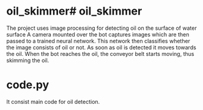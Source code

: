 # oil_skimmer# oil_skimmer
  The project uses image processing for detecting oil on
  the surface of water surface A camera mounted over the bot
  captures images which are then passed to a trained
   neural network. This network then classifies whether the
  image consists of oil or not. As soon as oil is detected it
  moves towards the oil. When the bot reaches the oil, the
  conveyor belt starts moving, thus skimming the oil.
  
  
  # code.py
  It consist main code for oil detection.
  
